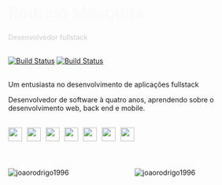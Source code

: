 <h1 style='font-size: 32px; color: #fafafa'>Rodrigo Mesquita</h1>
<span style='font-size: 14px; color: #d4d4d8; font-weight: 500'>Desenvolvedor fullstack</span>
<br/>
<br/>
<div style='display: flex; align-items: center; gap: 10px;  ' >

<a href='https://www.linkedin.com/in/rodrigo-mesquita-/'>![Build Status](https://img.shields.io/badge/Rodrigo%20Mesquita-27272a?logo=linkedin)</a>
<a href='mailto:dev.rodrigomesquita@gmail.com'>![Build Status](https://img.shields.io/badge/dev.rodrigomesquita@gmail.com-27272a?logo=gmail)</a>
</div>
<br/>
<div style='display: flex; flex-direction: column'>
  <span>Um entusiasta no desenvolvimento de aplicações fullstack</span>
  <p>Desenvolvedor de software à quatro anos, aprendendo sobre o desenvolvimento web, back end e  mobile.</p>
  <br/>
  <div style='display: flex; gap: 10px'>
    <img src='https://skillicons.dev/icons?i=html' width='28' height='28' />
    <img src='https://skillicons.dev/icons?i=css' width='28' height='28' />
    <img src='https://skillicons.dev/icons?i=javascript' width='28' height='28' />
    <img src='https://skillicons.dev/icons?i=typescript' width='28' height='28' />
    <img src='https://skillicons.dev/icons?i=react' width='28' height='28' />
    <img src='https://skillicons.dev/icons?i=next' width='28' height='28' />
    <img src='https://skillicons.dev/icons?i=python' width='28' height='28' />
  </div>
</div>
<br/>
<div style='display: grid; grid-template-columns: 1fr 1fr; gap: 10px; margin-top: 24px' >
  <p><img src="https://github-readme-stats.vercel.app/api?username=joaorodrigo1996&show_icons=true&locale=pt-BR&theme=dark&hide_border=true" alt="joaorodrigo1996" /></p>
  <p><img src="https://github-readme-stats.vercel.app/api/top-langs?username=joaorodrigo1996&show_icons=true&locale=pt-BR&layout=compact&theme=dark&hide_border=true" alt="joaorodrigo1996" /></p>
</div>
